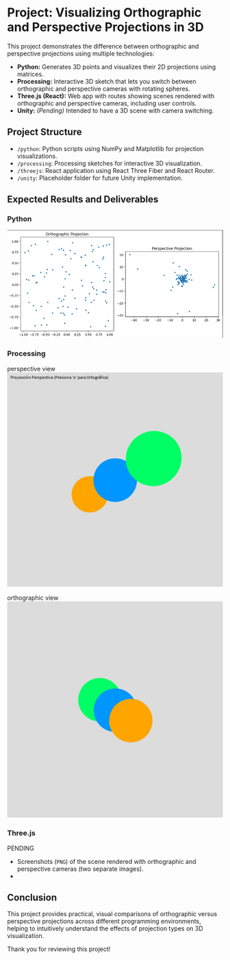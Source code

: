 # Project: Visualizing Orthographic and Perspective Projections in 3D

This project demonstrates the difference between orthographic and perspective projections using multiple technologies:

- **Python:** Generates 3D points and visualizes their 2D projections using matrices.  
- **Processing:** Interactive 3D sketch that lets you switch between orthographic and perspective cameras with rotating spheres.  
- **Three.js (React):** Web app with routes showing scenes rendered with orthographic and perspective cameras, including user controls.  
- **Unity:** *(Pending)* Intended to have a 3D scene with camera switching.



## Project Structure

- `/python`: Python scripts using NumPy and Matplotlib for projection visualizations.  
- `/processing`: Processing sketches for interactive 3D visualization.  
- `/threejs`: React application using React Three Fiber and React Router.  
- `/unity`: Placeholder folder for future Unity implementation.


## Expected Results and Deliverables

### Python

![alt text](image.png)


### Processing

perspective view
![alt text](image-1.png)

orthographic view
![alt text](image-2.png)

### Three.js

PENDING
- Screenshots (`PNG`) of the scene rendered with orthographic and perspective cameras (two separate images).  
- 


## Conclusion

This project provides practical, visual comparisons of orthographic versus perspective projections across different programming environments, helping to intuitively understand the effects of projection types on 3D visualization.


Thank you for reviewing this project!

